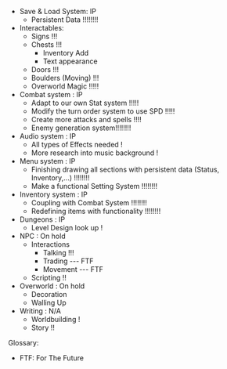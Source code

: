 - Save & Load System: IP
	- Persistent Data !!!!!!!!
- Interactables:
	- Signs !!!
	- Chests !!!
		- Inventory Add
		- Text appearance
	- Doors !!!
	- Boulders (Moving) !!!
	- Overworld Magic !!!!!
- Combat system : IP
	- Adapt to our own Stat system !!!!!
	- Modify the turn order system to use SPD !!!!!
	- Create more attacks and spells !!!!
	- Enemy generation system!!!!!!!!
- Audio system : IP
	- All types of Effects needed !
	- More research into music background !
- Menu system : IP
	- Finishing drawing all sections with persistent data (Status, Inventory,...) !!!!!!!!
	- Make a functional Setting System !!!!!!!!
- Inventory system : IP
	- Coupling with Combat System !!!!!!!!
	- Redefining items with functionality !!!!!!!!
- Dungeons : IP
	- Level Design look up !
- NPC : On hold
	- Interactions
		- Talking !!!
		- Trading --- FTF
		- Movement --- FTF
	- Scripting !!
- Overworld : On hold
	- Decoration
	- Walling Up
- Writing : N/A
	- Worldbuilding !
	- Story !!

Glossary:
- FTF: For The Future